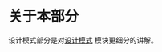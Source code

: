 # 关于本部分

设计模式部分是对[设计模式](https://github.com/guang19/framework-learning/blob/dev/design-pattern/DesignPattern.md)
模块更细分的讲解。